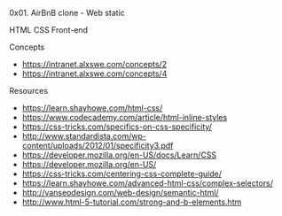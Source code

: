 0x01. AirBnB clone - Web static

HTML CSS Front-end

Concepts
* https://intranet.alxswe.com/concepts/2
* https://intranet.alxswe.com/concepts/4

Resources
* https://learn.shayhowe.com/html-css/
* https://www.codecademy.com/article/html-inline-styles
* https://css-tricks.com/specifics-on-css-specificity/
* http://www.standardista.com/wp-content/uploads/2012/01/specificity3.pdf
* https://developer.mozilla.org/en-US/docs/Learn/CSS
* https://developer.mozilla.org/en-US/
* https://css-tricks.com/centering-css-complete-guide/
* https://learn.shayhowe.com/advanced-html-css/complex-selectors/
* http://vanseodesign.com/web-design/semantic-html/
* http://www.html-5-tutorial.com/strong-and-b-elements.htm

